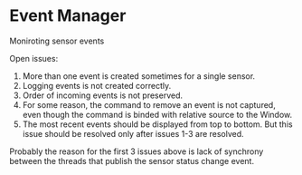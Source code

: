 # Event Manager
Moniroting sensor events

Open issues:
  1. More than one event is created sometimes for a single sensor.
  2. Logging events is not created correctly.
  3. Order of incoming events is not preserved.
  4. For some reason, the command to remove an event is not captured, even though the command is binded with relative source to the Window.
  5. The most recent events should be displayed from top to bottom. But this issue should be resolved only after issues 1-3 are resolved.
  
  Probably the reason for the first 3 issues above is lack of synchrony between the threads that publish the sensor status change event.
  
